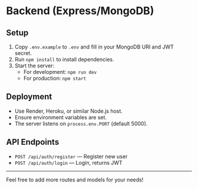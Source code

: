# Backend (Express/MongoDB)

## Setup
1. Copy `.env.example` to `.env` and fill in your MongoDB URI and JWT secret.
2. Run `npm install` to install dependencies.
3. Start the server:
   - For development: `npm run dev`
   - For production: `npm start`

## Deployment
- Use Render, Heroku, or similar Node.js host.
- Ensure environment variables are set.
- The server listens on `process.env.PORT` (default 5000).

## API Endpoints
- `POST /api/auth/register` — Register new user
- `POST /api/auth/login` — Login, returns JWT

---

Feel free to add more routes and models for your needs!
